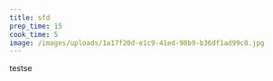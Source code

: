 ```yaml
---
title: sfd
prep_time: 15
cook_time: 5
image: /images/uploads/1a17f20d-e1c9-41ed-98b9-b36df1ad99c0.jpg
---
```

testse
